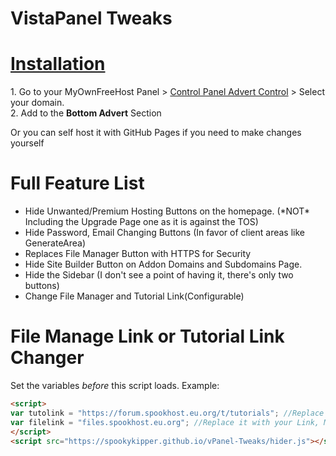 # VistaPanel Tweaks

<h1><u>Installation</u></h1>
 1. Go to your MyOwnFreeHost Panel > <a href="http://panel.myownfreehost.net/panel/index2.php?option=paneladvertsdomselect" target="_blank">Control Panel Advert Control</a> > Select your domain.<br>2. Add <code><script src="https://spookykipper.github.io/vPanel-Tweaks/hider.js"></script></code> to the <b>Bottom Advert</b> Section
 
 Or you can self host it with GitHub Pages if you need to make changes yourself
<h1>Full Feature List</h1>
<ul>
<li>Hide Unwanted/Premium Hosting Buttons on the homepage. (*NOT* Including the Upgrade Page one as it is against the TOS)</li>
<li>Hide Password, Email Changing Buttons (In favor of client areas like GenerateArea)</li>
<li>Replaces File Manager Button with HTTPS for Security</li>
<li>Hide Site Builder Button on Addon Domains and Subdomains Page.</li>
<li>Hide the Sidebar (I don't see a point of having it, there's only two buttons)</li>
<li>Change File Manager and Tutorial Link(Configurable)</li>
</ul>


# File Manage Link or Tutorial Link Changer
Set the variables *before* this script loads. Example:
```html
<script>
var tutolink = "https://forum.spookhost.eu.org/t/tutorials"; //Replace it with your Link *INCLUDE HTTP(S) PROTOCOL
var filelink = "files.spookhost.eu.org"; //Replace it with your Link, Must be Monsta FTP HOST EDITION, *DO NOT INCLUDE HTTP(S) PROTOCOL OR TRAILING SLASH)
</script>
<script src="https://spookykipper.github.io/vPanel-Tweaks/hider.js"></script>
```

